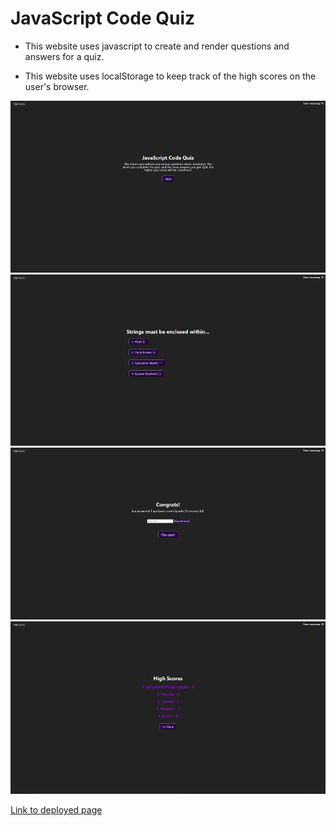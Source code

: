 # JavaScript Code Quiz

* This website uses javascript to create and render questions and answers for a quiz.

* This website uses localStorage to keep track of the high scores on the user's browser.

![website example](./Assets/Images/startPageScreenshot.png) ![website example](./Assets/Images/questionScreenshot.png) ![website example](./Assets/Images/scoreScreenshot.png) ![website example](./Assets/Images/highScoresScreenshot.png)

[Link to deployed page](https://phoenix-staley.github.io/Password_Generator/)